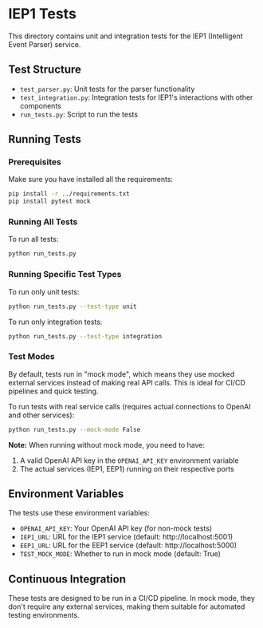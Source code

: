# IEP1 Tests

This directory contains unit and integration tests for the IEP1 (Intelligent Event Parser) service.

## Test Structure

- `test_parser.py`: Unit tests for the parser functionality
- `test_integration.py`: Integration tests for IEP1's interactions with other components
- `run_tests.py`: Script to run the tests

## Running Tests

### Prerequisites

Make sure you have installed all the requirements:

```bash
pip install -r ../requirements.txt
pip install pytest mock
```

### Running All Tests

To run all tests:

```bash
python run_tests.py
```

### Running Specific Test Types

To run only unit tests:

```bash
python run_tests.py --test-type unit
```

To run only integration tests:

```bash
python run_tests.py --test-type integration
```

### Test Modes

By default, tests run in "mock mode", which means they use mocked external services instead of making real API calls. This is ideal for CI/CD pipelines and quick testing.

To run tests with real service calls (requires actual connections to OpenAI and other services):

```bash
python run_tests.py --mock-mode False
```

**Note:** When running without mock mode, you need to have:
1. A valid OpenAI API key in the `OPENAI_API_KEY` environment variable
2. The actual services (IEP1, EEP1) running on their respective ports

## Environment Variables

The tests use these environment variables:

- `OPENAI_API_KEY`: Your OpenAI API key (for non-mock tests)
- `IEP1_URL`: URL for the IEP1 service (default: http://localhost:5001)
- `EEP1_URL`: URL for the EEP1 service (default: http://localhost:5000)
- `TEST_MOCK_MODE`: Whether to run in mock mode (default: True)

## Continuous Integration

These tests are designed to be run in a CI/CD pipeline. In mock mode, they don't require any external services, making them suitable for automated testing environments. 